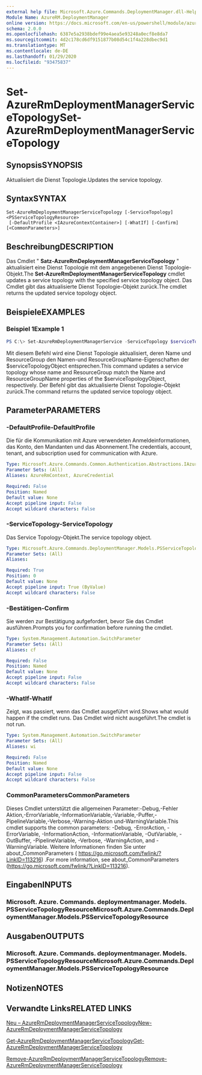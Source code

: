 ```yaml
---
external help file: Microsoft.Azure.Commands.DeploymentManager.dll-Help.xml
Module Name: AzureRM.DeploymentManager
online version: https://docs.microsoft.com/en-us/powershell/module/azurerm.deploymentmanager/set-azurermdeploymentmanagerservicetopology
schema: 2.0.0
ms.openlocfilehash: 6387e5a2938bdef99e4aea5e93248a0ecf8e8da7
ms.sourcegitcommit: 4d2c178cd6df9151877b08d54c1f4a228dbec9d1
ms.translationtype: MT
ms.contentlocale: de-DE
ms.lasthandoff: 01/29/2020
ms.locfileid: "93475837"
---
```

# <span data-ttu-id="ebdce-101">Set-AzureRmDeploymentManagerServiceTopology</span><span class="sxs-lookup"><span data-stu-id="ebdce-101">Set-AzureRmDeploymentManagerServiceTopology</span></span>

## <span data-ttu-id="ebdce-102">Synopsis</span><span class="sxs-lookup"><span data-stu-id="ebdce-102">SYNOPSIS</span></span>
<span data-ttu-id="ebdce-103">Aktualisiert die Dienst Topologie.</span><span class="sxs-lookup"><span data-stu-id="ebdce-103">Updates the service topology.</span></span>

## <span data-ttu-id="ebdce-104">Syntax</span><span class="sxs-lookup"><span data-stu-id="ebdce-104">SYNTAX</span></span>

```
Set-AzureRmDeploymentManagerServiceTopology [-ServiceTopology] <PSServiceTopologyResource>
 [-DefaultProfile <IAzureContextContainer>] [-WhatIf] [-Confirm] [<CommonParameters>]
```

## <span data-ttu-id="ebdce-105">Beschreibung</span><span class="sxs-lookup"><span data-stu-id="ebdce-105">DESCRIPTION</span></span>
<span data-ttu-id="ebdce-106">Das Cmdlet " **Satz-AzureRmDeploymentManagerServiceTopology** " aktualisiert eine Dienst Topologie mit dem angegebenen Dienst Topologie-Objekt.</span><span class="sxs-lookup"><span data-stu-id="ebdce-106">The **Set-AzureRmDeploymentManagerServiceTopology** cmdlet updates a service topology with the specified service topology object.</span></span>
<span data-ttu-id="ebdce-107">Das Cmdlet gibt das aktualisierte Dienst Topologie-Objekt zurück.</span><span class="sxs-lookup"><span data-stu-id="ebdce-107">The cmdlet returns the updated service topology object.</span></span>

## <span data-ttu-id="ebdce-108">Beispiele</span><span class="sxs-lookup"><span data-stu-id="ebdce-108">EXAMPLES</span></span>

### <span data-ttu-id="ebdce-109">Beispiel 1</span><span class="sxs-lookup"><span data-stu-id="ebdce-109">Example 1</span></span>
```powershell
PS C:\> Set-AzureRmDeploymentManagerService -ServiceTopology $serviceTopologyObject
```

<span data-ttu-id="ebdce-110">Mit diesem Befehl wird eine Dienst Topologie aktualisiert, deren Name und ResourceGroup den Namen-und ResourceGroupName-Eigenschaften der $serviceTopologyObject entsprechen.</span><span class="sxs-lookup"><span data-stu-id="ebdce-110">This command updates a service topology whose name and ResourceGroup match the Name and ResourceGroupName properties of the $serviceTopologyObject, respectively.</span></span>
<span data-ttu-id="ebdce-111">Der Befehl gibt das aktualisierte Dienst Topologie-Objekt zurück.</span><span class="sxs-lookup"><span data-stu-id="ebdce-111">The command returns the updated service topology object.</span></span>

## <span data-ttu-id="ebdce-112">Parameter</span><span class="sxs-lookup"><span data-stu-id="ebdce-112">PARAMETERS</span></span>

### <span data-ttu-id="ebdce-113">-DefaultProfile</span><span class="sxs-lookup"><span data-stu-id="ebdce-113">-DefaultProfile</span></span>
<span data-ttu-id="ebdce-114">Die für die Kommunikation mit Azure verwendeten Anmeldeinformationen, das Konto, den Mandanten und das Abonnement.</span><span class="sxs-lookup"><span data-stu-id="ebdce-114">The credentials, account, tenant, and subscription used for communication with Azure.</span></span>

```yaml
Type: Microsoft.Azure.Commands.Common.Authentication.Abstractions.IAzureContextContainer
Parameter Sets: (All)
Aliases: AzureRmContext, AzureCredential

Required: False
Position: Named
Default value: None
Accept pipeline input: False
Accept wildcard characters: False
```

### <span data-ttu-id="ebdce-115">-ServiceTopology</span><span class="sxs-lookup"><span data-stu-id="ebdce-115">-ServiceTopology</span></span>
<span data-ttu-id="ebdce-116">Das Service Topology-Objekt.</span><span class="sxs-lookup"><span data-stu-id="ebdce-116">The service topology object.</span></span>

```yaml
Type: Microsoft.Azure.Commands.DeploymentManager.Models.PSServiceTopologyResource
Parameter Sets: (All)
Aliases:

Required: True
Position: 0
Default value: None
Accept pipeline input: True (ByValue)
Accept wildcard characters: False
```

### <span data-ttu-id="ebdce-117">-Bestätigen</span><span class="sxs-lookup"><span data-stu-id="ebdce-117">-Confirm</span></span>
<span data-ttu-id="ebdce-118">Sie werden zur Bestätigung aufgefordert, bevor Sie das Cmdlet ausführen.</span><span class="sxs-lookup"><span data-stu-id="ebdce-118">Prompts you for confirmation before running the cmdlet.</span></span>

```yaml
Type: System.Management.Automation.SwitchParameter
Parameter Sets: (All)
Aliases: cf

Required: False
Position: Named
Default value: None
Accept pipeline input: False
Accept wildcard characters: False
```

### <span data-ttu-id="ebdce-119">-WhatIf</span><span class="sxs-lookup"><span data-stu-id="ebdce-119">-WhatIf</span></span>
<span data-ttu-id="ebdce-120">Zeigt, was passiert, wenn das Cmdlet ausgeführt wird.</span><span class="sxs-lookup"><span data-stu-id="ebdce-120">Shows what would happen if the cmdlet runs.</span></span> <span data-ttu-id="ebdce-121">Das Cmdlet wird nicht ausgeführt.</span><span class="sxs-lookup"><span data-stu-id="ebdce-121">The cmdlet is not run.</span></span>

```yaml
Type: System.Management.Automation.SwitchParameter
Parameter Sets: (All)
Aliases: wi

Required: False
Position: Named
Default value: None
Accept pipeline input: False
Accept wildcard characters: False
```

### <span data-ttu-id="ebdce-122">CommonParameters</span><span class="sxs-lookup"><span data-stu-id="ebdce-122">CommonParameters</span></span>
<span data-ttu-id="ebdce-123">Dieses Cmdlet unterstützt die allgemeinen Parameter:-Debug,-Fehler Aktion,-ErrorVariable,-InformationVariable,-Variable,-Puffer,-PipelineVariable,-Verbose,-Warning-Aktion und-WarningVariable.</span><span class="sxs-lookup"><span data-stu-id="ebdce-123">This cmdlet supports the common parameters: -Debug, -ErrorAction, -ErrorVariable, -InformationAction, -InformationVariable, -OutVariable, -OutBuffer, -PipelineVariable, -Verbose, -WarningAction, and -WarningVariable.</span></span> <span data-ttu-id="ebdce-124">Weitere Informationen finden Sie unter about_CommonParameters ( https://go.microsoft.com/fwlink/?LinkID=113216) .</span><span class="sxs-lookup"><span data-stu-id="ebdce-124">For more information, see about_CommonParameters (https://go.microsoft.com/fwlink/?LinkID=113216).</span></span>

## <span data-ttu-id="ebdce-125">Eingaben</span><span class="sxs-lookup"><span data-stu-id="ebdce-125">INPUTS</span></span>

### <span data-ttu-id="ebdce-126">Microsoft. Azure. Commands. deploymentmanager. Models. PSServiceTopologyResource</span><span class="sxs-lookup"><span data-stu-id="ebdce-126">Microsoft.Azure.Commands.DeploymentManager.Models.PSServiceTopologyResource</span></span>

## <span data-ttu-id="ebdce-127">Ausgaben</span><span class="sxs-lookup"><span data-stu-id="ebdce-127">OUTPUTS</span></span>

### <span data-ttu-id="ebdce-128">Microsoft. Azure. Commands. deploymentmanager. Models. PSServiceTopologyResource</span><span class="sxs-lookup"><span data-stu-id="ebdce-128">Microsoft.Azure.Commands.DeploymentManager.Models.PSServiceTopologyResource</span></span>

## <span data-ttu-id="ebdce-129">Notizen</span><span class="sxs-lookup"><span data-stu-id="ebdce-129">NOTES</span></span>

## <span data-ttu-id="ebdce-130">Verwandte Links</span><span class="sxs-lookup"><span data-stu-id="ebdce-130">RELATED LINKS</span></span>

[<span data-ttu-id="ebdce-131">Neu – AzureRmDeploymentManagerServiceTopology</span><span class="sxs-lookup"><span data-stu-id="ebdce-131">New-AzureRmDeploymentManagerServiceTopology</span></span>](./New-AzureRmDeploymentManagerServiceTopology.md)

[<span data-ttu-id="ebdce-132">Get-AzureRmDeploymentManagerServiceTopology</span><span class="sxs-lookup"><span data-stu-id="ebdce-132">Get-AzureRmDeploymentManagerServiceTopology</span></span>](./Set-AzureRmDeploymentManagerServiceTopology.md)

[<span data-ttu-id="ebdce-133">Remove-AzureRmDeploymentManagerServiceTopology</span><span class="sxs-lookup"><span data-stu-id="ebdce-133">Remove-AzureRmDeploymentManagerServiceTopology</span></span>](./Remove-AzureRmDeploymentManagerServiceTopology.md)